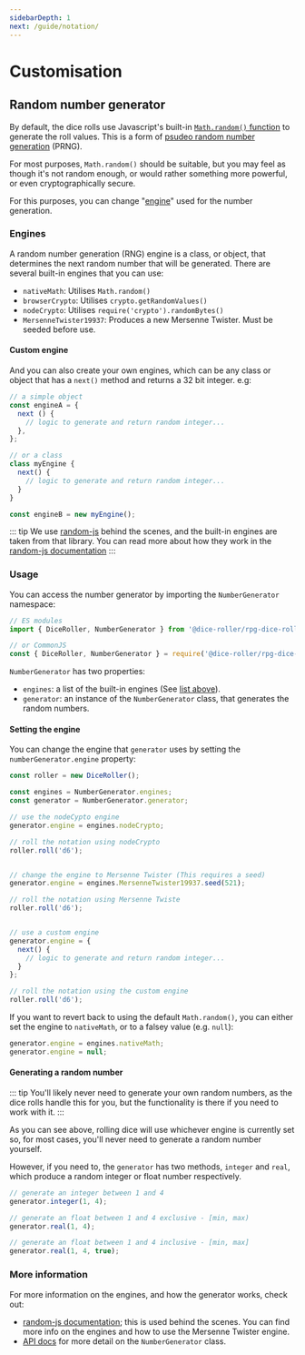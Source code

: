 ```yaml
---
sidebarDepth: 1
next: /guide/notation/
---
```


# Customisation

## Random number generator

By default, the dice rolls use Javascript's built-in [`Math.random()` function](https://developer.mozilla.org/en-US/docs/Web/JavaScript/Reference/Global_Objects/Math/random) to generate the roll values. This is a form of [psudeo random number generation](https://en.wikipedia.org/wiki/Pseudorandom_number_generator) (PRNG).

For most purposes, `Math.random()` should be suitable, but you may feel as though it's not random enough, or would rather something more powerful, or even cryptographically secure.

For this purposes, you can change "[engine](#engines)" used for the number generation.


### Engines

A random number generation (RNG) engine is a class, or object, that determines the next random number that will be generated. There are several built-in engines that you can use:

* `nativeMath`: Utilises `Math.random()`
* `browserCrypto`: Utilises `crypto.getRandomValues()`
* `nodeCrypto`: Utilises `require('crypto').randomBytes()`
* `MersenneTwister19937`: Produces a new Mersenne Twister. Must be seeded before use.

#### Custom engine

And you can also create your own engines, which can be any class or object that has a `next()`  method and returns a 32 bit integer. e.g:

```javascript
// a simple object
const engineA = {
  next () {
    // logic to generate and return random integer...
  },
};

// or a class
class myEngine {
  next() {
    // logic to generate and return random integer...
  }
}

const engineB = new myEngine();
```

::: tip
We use [random-js](https://github.com/ckknight/random-js) behind the scenes, and the built-in engines are taken from that library. You can read more about how they work in the [random-js documentation](https://github.com/ckknight/random-js#engines)
:::


### Usage

You can access the number generator by importing the `NumberGenerator` namespace:

```javascript
// ES modules
import { DiceRoller, NumberGenerator } from '@dice-roller/rpg-dice-roller';

// or CommonJS
const { DiceRoller, NumberGenerator } = require('@dice-roller/rpg-dice-roller');
```

`NumberGenerator` has two properties:
* `engines`: a list of the built-in engines (See [list above](#engines)).
* `generator`: an instance of the `NumberGenerator` class, that generates the random numbers.


#### Setting the engine

You can change the engine that `generator` uses by setting the `numberGenerator.engine` property:

```javascript
const roller = new DiceRoller();

const engines = NumberGenerator.engines;
const generator = NumberGenerator.generator;

// use the nodeCypto engine
generator.engine = engines.nodeCrypto;

// roll the notation using nodeCrypto
roller.roll('d6');


// change the engine to Mersenne Twister (This requires a seed)
generator.engine = engines.MersenneTwister19937.seed(521);

// roll the notation using Mersenne Twiste
roller.roll('d6');


// use a custom engine
generator.engine = {
  next() {
    // logic to generate and return random integer...
  }
};

// roll the notation using the custom engine
roller.roll('d6');
```

If you want to revert back to using the default `Math.random()`, you can either set the engine to `nativeMath`, or to a falsey value (e.g. `null`):

```javascript
generator.engine = engines.nativeMath;
generator.engine = null;
```


#### Generating a random number

::: tip
You'll likely never need to generate your own random numbers, as the dice rolls handle this for you, but the functionality is there if you need to work with it.
:::

As you can see above, rolling dice will use whichever engine is currently set so, for most cases, you'll never need to generate a random number yourself.

However, if you need to, the `generator` has two methods, `integer` and `real`, which produce a random integer or float number respectively.

```javascript
// generate an integer between 1 and 4
generator.integer(1, 4);

// generate an float between 1 and 4 exclusive - [min, max)
generator.real(1, 4);

// generate an float between 1 and 4 inclusive - [min, max]
generator.real(1, 4, true);
```


### More information

For more information on the engines, and how the generator works, check out:
* [random-js documentation](https://github.com/ckknight/random-js); this is used behind the scenes. You can find more info on the engines and how to use the Mersenne Twister engine.
* [API docs](../api/utilities/NumberGenerator.md) for more detail on the `NumberGenerator` class.

